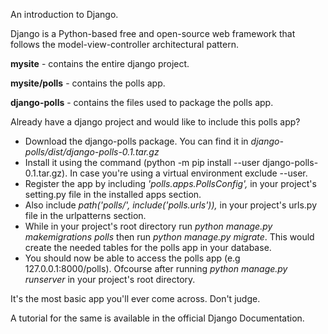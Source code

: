 An introduction to Django. 

Django is a Python-based free and open-source web framework that follows the model-view-controller architectural pattern. 

**mysite** - contains the entire django project.

**mysite/polls** - contains the polls app. 

**django-polls** - contains the files used to package the polls app.

Already have a django project and would like to include this polls app?

- Download the django-polls package. You can find it in *django-polls/dist/django-polls-0.1.tar.gz* 
- Install it using the command (python -m pip install --user django-polls-0.1.tar.gz). In case you're using a virtual environment exclude --user.
- Register the app by including *'polls.apps.PollsConfig',* in your project's setting.py file in the installed apps section.
- Also include *path('polls/', include('polls.urls')),* in your project's urls.py file in the urlpatterns section.
- While in your project's root directory run *python manage.py makemigrations polls* then run *python manage.py migrate*. This would create the needed tables for the polls app in your database.
- You should now be able to access the polls app (e.g 127.0.0.1:8000/polls). Ofcourse after running *python manage.py runserver* in your project's root directory.

It's the most basic app you'll ever come across. Don't judge.

A tutorial for the same is available in the official Django Documentation.
